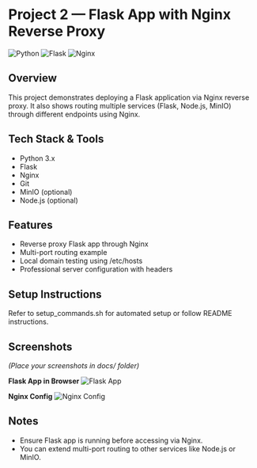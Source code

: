 # Project 2 — Flask App with Nginx Reverse Proxy

![Python](https://img.shields.io/badge/Python-3.11-blue)
![Flask](https://img.shields.io/badge/Flask-2.3-green)
![Nginx](https://img.shields.io/badge/Nginx-latest-orange)

## Overview
This project demonstrates deploying a Flask application via Nginx reverse proxy. It also shows routing multiple services (Flask, Node.js, MinIO) through different endpoints using Nginx.

## Tech Stack & Tools
- Python 3.x
- Flask
- Nginx
- Git
- MinIO (optional)
- Node.js (optional)

## Features
- Reverse proxy Flask app through Nginx
- Multi-port routing example
- Local domain testing using /etc/hosts
- Professional server configuration with headers

## Setup Instructions
Refer to setup_commands.sh for automated setup or follow README instructions.

## Screenshots
*(Place your screenshots in docs/ folder)*

**Flask App in Browser**
![Flask App](docs/flask_app.png)

**Nginx Config**
![Nginx Config](docs/nginx_config.png)

## Notes
- Ensure Flask app is running before accessing via Nginx.
- You can extend multi-port routing to other services like Node.js or MinIO.
